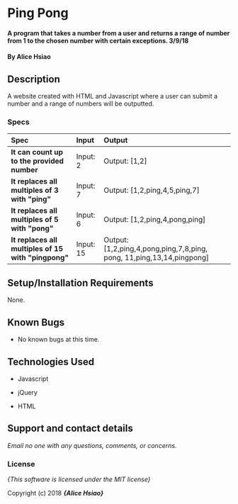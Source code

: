 # Ping Pong

#### A program that takes a number from a user and returns a range of number from 1 to the chosen number with certain exceptions. 3/9/18

#### By **Alice Hsiao**

## Description

A website created with HTML and Javascript where a user can submit a number and a range of numbers will be outputted.


### Specs
| Spec | Input | Output |
| :-------------     | :------------- | :------------- |
| **It can count up to the provided number** | Input: 2 | Output: [1,2] |
| **It replaces all multiples of 3 with "ping"**| Input: 7 | Output: [1,2,ping,4,5,ping,7] |
| **It replaces all multiples of 5 with "pong"**| Input: 6| Output: [1,2,ping,4,pong,ping] |
| **It replaces all multiples of 15 with "pingpong"** | Input: 15 | Output: [1,2,ping,4,pong,ping,7,8,ping, pong, 11,ping,13,14,pingpong] |

## Setup/Installation Requirements

None.

## Known Bugs
* No known bugs at this time.

## Technologies Used
* Javascript

* jQuery

* HTML

## Support and contact details

_Email no one with any questions, comments, or concerns._

### License

*{This software is licensed under the MIT license}*

Copyright (c) 2018 **_{Alice Hsiao}_**
